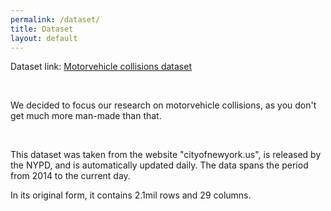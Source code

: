 ```yaml
---
permalink: /dataset/
title: Dataset
layout: default
---
```


Dataset link: [Motorvehicle collisions dataset](https://data.cityofnewyork.us/Public-Safety/Motor-Vehicle-Collisions-Crashes/h9gi-nx95/about_data)

<br>

We decided to focus our research on motorvehicle collisions, as you don't get much more man-made than that.

<br>

This dataset was taken from the website <span class="special">"cityofnewyork.us"</span>, is released by the <span class="special">NYPD</span>, and is automatically updated daily. The data spans the period from 2014 to the current day.

In its original form, it contains 2.1mil rows and 29 columns.